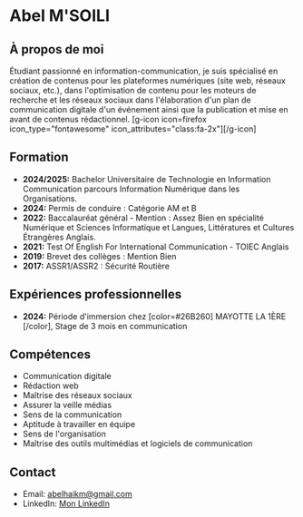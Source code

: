 # Abel M'SOILI

## À propos de moi
Étudiant passionné en information-communication, je suis spécialisé en création de contenus pour les plateformes numériques (site web, réseaux sociaux, etc.), 
dans l'optimisation de contenu pour les moteurs de recherche et les réseaux sociaux dans l'élaboration d'un plan de communication digitale d'un événement ainsi 
que la publication et mise en avant de contenus rédactionnel. [g-icon icon=firefox icon_type="fontawesome" icon_attributes="class:fa-2x"][/g-icon]


## Formation
- **2024/2025:** Bachelor Universitaire de Technologie en Information Communication parcours Information Numérique dans les Organisations.
- **2024:** Permis de conduire : Catégorie AM et B
- **2022:** Baccalauréat général - Mention : Assez Bien en spécialité Numérique et Sciences Informatique et Langues, Littératures et Cultures Étrangères Anglais.
- **2021:** Test Of English For International Communication - TOIEC Anglais
- **2019:** Brevet des collèges : Mention Bien
- **2017:** ASSR1/ASSR2 : Sécurité Routière

## Expériences professionnelles
- **2024:** Période d'immersion chez [color=#26B260] MAYOTTE LA 1ÈRE [/color], Stage de 3 mois en communication

## Compétences
- Communication digitale
- Rédaction web
- Maîtrise des réseaux sociaux
- Assurer la veille médias
- Sens de la communication
- Aptitude à travailler en équipe
- Sens de l'organisation
- Maîtrise des outils multimédias et logiciels de communication

## Contact
- Email: abelhaikm@gmail.com
- LinkedIn: [Mon LinkedIn](www.linkedin.com/in/abelmsoili)
